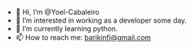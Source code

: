 - 👋 Hi, I’m @Yoel-Cabaleiro
- 👀 I’m interested in working as a developer some day.
- 🌱 I’m currently learning python.
- 📫 How to reach me: barikinfi@gmail.com

<!---
Yoel-Cabaleiro/Yoel-Cabaleiro is a ✨ special ✨ repository because its `README.md` (this file) appears on your GitHub profile.
You can click the Preview link to take a look at your changes.
--->
